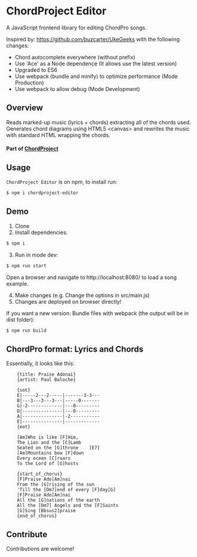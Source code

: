 # ChordProject Editor

A JavaScript frontend library for editing ChordPro songs.

Inspired by: https://github.com/buzcarter/UkeGeeks with the following changes:

- Chord autocomplete everywhere (without prefix)
- Use 'Ace' as a Node dependence (It allows use the latest version)
- Upgraded to ES6
- Use webpack (bundle and minify) to optimize performance (Mode Production)
- Use webpack to allow debug (Mode Development)

## Overview

Reads marked-up music (lyrics + chords) extracting all of the chords used.
Generates chord diagrams using HTML5 &lt;canvas&gt; and rewrites the music with standard HTML wrapping the chords.

#### Part of [ChordProject](https://gochord.com/)

## Usage

`ChordProject Editor` is on npm, to install run:

```sh
$ npm i chordproject-editor
```

## Demo

1.  Clone
2.  Install dependencies:

```sh
$ npm i
```

3.  Run in mode dev:

```sh
$ npm run start
```

Open a browser and navigate to http://localhost:8080/ to load a song example.

4.  Make changes (e.g. Change the options in src/main.js)
5.  Changes are deployed on browser directly!

If you want a new version: Bundle files with webpack (the output will be in dist folder):

```sh
$ npm run build
```

## ChordPro format: Lyrics and Chords

Essentially, it looks like this:

```
    {title: Praise Adonai}
    {artist: Paul Baloche}

    {sot}
    E|-----2---2-----|-------3-3---
    B|---3---3---3---|-----0-------
    G|-2-------------|---0---------
    D|---------------|---0---------
    A|---------------|-2-----------
    E|---------------|-------------
    {eot}

    [Am]Who is like [F]Him,
    The Lion and the [C]Lamb
    Seated on the [G]throne    [E7]
    [Am]Mountains bow [F]down
    Every ocean [C]roars
    To the Lord of [G]hosts

    {start_of_chorus}
    [F]Praise Ado[Am]nai
    From the [G]rising of the sun
    'Till the [Dm7]end of every [F]day[G]
    [F]Praise Ado[Am]nai
    All the [G]nations of the earth
    All the [Dm7] Angels and the [F]Saints
    [G]Sing [Bbsus2]praise
    {end_of_chorus}
```

## Contribute

Contributions are welcome!
